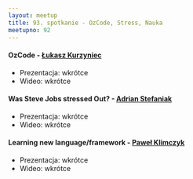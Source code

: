 ```yaml
---
layout: meetup
title: 93. spotkanie - OzCode, Stress, Nauka
meetupno: 92
---
```


#### OzCode - [Łukasz Kurzyniec](http://kurzyniec.pl)
* Prezentacja: wkrótce
* Wideo: wkrótce

#### Was Steve Jobs stressed Out? - [Adrian Stefaniak](https://www.linkedin.com/in/adrian-stefaniak/)
* Prezentacja: wkrótce
* Wideo: wkrótce

#### Learning new language/framework - [Paweł Klimczyk](http://blog.klimczyk.pl)
* Prezentacja: wkrótce
* Wideo: wkrótce
